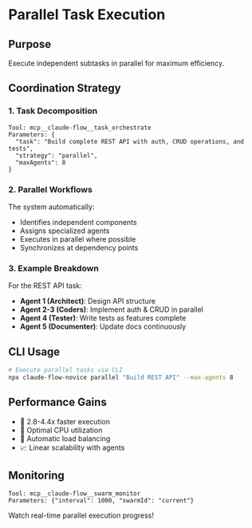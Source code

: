 # Parallel Task Execution

## Purpose
Execute independent subtasks in parallel for maximum efficiency.

## Coordination Strategy

### 1. Task Decomposition
```
Tool: mcp__claude-flow__task_orchestrate
Parameters: {
  "task": "Build complete REST API with auth, CRUD operations, and tests",
  "strategy": "parallel",
  "maxAgents": 8
}
```

### 2. Parallel Workflows
The system automatically:
- Identifies independent components
- Assigns specialized agents
- Executes in parallel where possible
- Synchronizes at dependency points

### 3. Example Breakdown
For the REST API task:
- **Agent 1 (Architect)**: Design API structure
- **Agent 2-3 (Coders)**: Implement auth & CRUD in parallel
- **Agent 4 (Tester)**: Write tests as features complete
- **Agent 5 (Documenter)**: Update docs continuously

## CLI Usage
```bash
# Execute parallel tasks via CLI
npx claude-flow-novice parallel "Build REST API" --max-agents 8
```

## Performance Gains
- 🚀 2.8-4.4x faster execution
- 💪 Optimal CPU utilization
- 🔄 Automatic load balancing
- 📈 Linear scalability with agents

## Monitoring
```
Tool: mcp__claude-flow__swarm_monitor
Parameters: {"interval": 1000, "swarmId": "current"}
```

Watch real-time parallel execution progress!